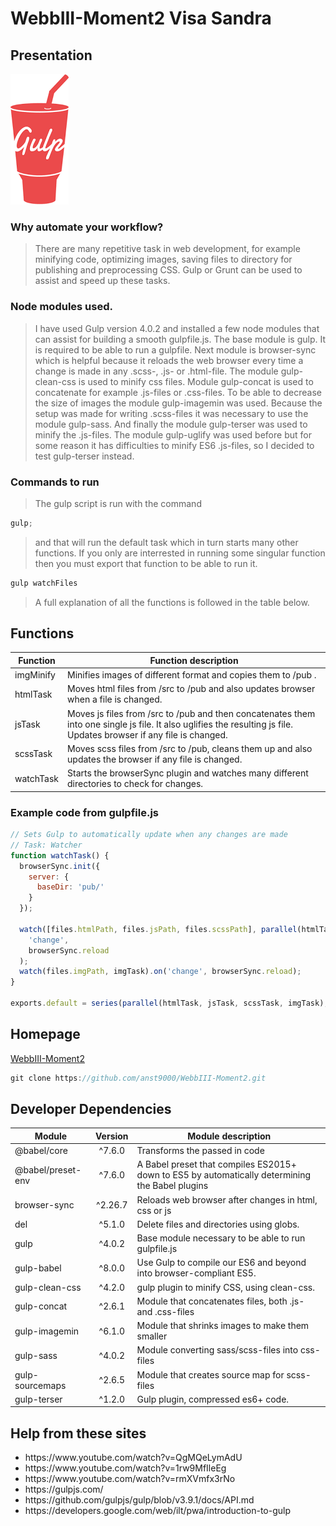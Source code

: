 # WebbIII-Moment2 Visa Sandra

## Presentation

![Gulp.js logo](https://github.com/anst9000/WebbIII-Moment2/blob/master/gulp.png 'Gulp logo')

### Why automate your workflow?

> There are many repetitive task in web development, for example minifying code, optimizing images, saving files to directory for publishing and preprocessing CSS. Gulp or Grunt can be used to assist and speed up these tasks.

### Node modules used.

> I have used Gulp version 4.0.2 and installed a few node modules that can assist for building a smooth gulpfile.js. The base module is gulp. It is required to be able to run a gulpfile. Next module is browser-sync which is helpful because it reloads the web browser every time a change is made in any .scss-, .js- or .html-file. The module gulp-clean-css is used to minify css files. Module gulp-concat is used to concatenate for example .js-files or .css-files. To be able to decrease the size of images the module gulp-imagemin was used. Because the setup was made for writing .scss-files it was necessary to use the module gulp-sass. And finally the module gulp-terser was used to minify the .js-files. The module gulp-uglify was used before but for some reason it has difficulties to minify ES6 .js-files, so I decided to test gulp-terser instead.

### Commands to run

> The gulp script is run with the command

```javascript
gulp;
```

> and that will run the default task which in turn starts many other functions. If you only are interrested in running some singular function then you must export that function to be able to run it.

```javascript
gulp watchFiles
```

> A full explanation of all the functions is followed in the table below.

## Functions

| Function  | Function description                                                                                                                                                 |
| --------- | -------------------------------------------------------------------------------------------------------------------------------------------------------------------- |
| imgMinify | Minifies images of different format and copies them to /pub .                                                                                                        |
| htmlTask  | Moves html files from /src to /pub and also updates browser when a file is changed.                                                                                  |
| jsTask    | Moves js files from /src to /pub and then concatenates them into one single js file. It also uglifies the resulting js file. Updates browser if any file is changed. |
| scssTask  | Moves scss files from /src to /pub, cleans them up and also updates the browser if any file is changed.                                                              |
| watchTask | Starts the browserSync plugin and watches many different directories to check for changes.                                                                           |

### Example code from gulpfile.js

```javascript
// Sets Gulp to automatically update when any changes are made
// Task: Watcher
function watchTask() {
  browserSync.init({
    server: {
      baseDir: 'pub/'
    }
  });

  watch([files.htmlPath, files.jsPath, files.scssPath], parallel(htmlTask, jsTask, scssTask)).on(
    'change',
    browserSync.reload
  );
  watch(files.imgPath, imgTask).on('change', browserSync.reload);
}

exports.default = series(parallel(htmlTask, jsTask, scssTask, imgTask), watchTask);
```

## Homepage

[WebbIII-Moment2](https://github.com/anst9000/WebbIII-Moment2)

```javascript
git clone https://github.com/anst9000/WebbIII-Moment2.git
```

## Developer Dependencies

| Module            | Version | Module description                                                                              |
| ----------------- | :-----: | ----------------------------------------------------------------------------------------------- |
| @babel/core       | ^7.6.0  | Transforms the passed in code                                                                   |
| @babel/preset-env | ^7.6.0  | A Babel preset that compiles ES2015+ down to ES5 by automatically determining the Babel plugins |
| browser-sync      | ^2.26.7 | Reloads web browser after changes in html, css or js                                            |
| del               | ^5.1.0  | Delete files and directories using globs.                                                       |
| gulp              | ^4.0.2  | Base module necessary to be able to run gulpfile.js                                             |
| gulp-babel        | ^8.0.0  | Use Gulp to compile our ES6 and beyond into browser-compliant ES5.                              |
| gulp-clean-css    | ^4.2.0  | gulp plugin to minify CSS, using clean-css.                                                     |
| gulp-concat       | ^2.6.1  | Module that concatenates files, both .js- and .css-files                                        |
| gulp-imagemin     | ^6.1.0  | Module that shrinks images to make them smaller                                                 |
| gulp-sass         | ^4.0.2  | Module converting sass/scss-files into css-files                                                |
| gulp-sourcemaps   | ^2.6.5  | Module that creates source map for scss-files                                                   |
| gulp-terser       | ^1.2.0  | Gulp plugin, compressed es6+ code.                                                              |

## Help from these sites

<ul>
  <li>https://www.youtube.com/watch?v=QgMQeLymAdU</li>
  <li>https://www.youtube.com/watch?v=1rw9MfIleEg</li>
  <li>https://www.youtube.com/watch?v=rmXVmfx3rNo</li>
  <li>https://gulpjs.com/</li>
  <li>https://github.com/gulpjs/gulp/blob/v3.9.1/docs/API.md</li>
  <li>https://developers.google.com/web/ilt/pwa/introduction-to-gulp</li>
</ul>
